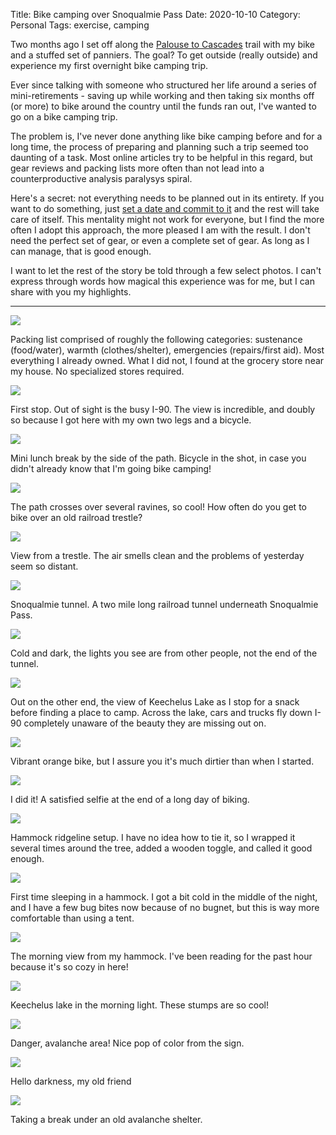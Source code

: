 Title: Bike camping over Snoqualmie Pass
Date: 2020-10-10
Category: Personal
Tags: exercise, camping

Two months ago I set off along the [Palouse to
Cascades](https://palousetocascadestrail.org/) trail with my bike and a stuffed
set of panniers. The goal? To get outside (really outside) and experience my
first overnight bike camping trip.

Ever since talking with someone who structured her life around a series of
mini-retirements - saving up while working and then taking six months off (or
more) to bike around the country until the funds ran out, I've wanted to go on
a bike camping trip.

The problem is, I've never done anything like bike camping before and for a
long time, the process of preparing and planning such a trip seemed too
daunting of a task. Most online articles try to be helpful in this regard, but
gear reviews and packing lists more often than not lead into a
counterproductive analysis paralysys spiral.

Here's a secret: not everything needs to be planned out in its entirety. If you
want to do something, just [set a date and commit to
it](https://tomsbiketrip.com/planning-a-bike-tour/) and the rest will take care
of itself. This mentality might not work for everyone, but I find the more
often I adopt this approach, the more pleased I am with the result. I don't
need the perfect set of gear, or even a complete set of gear. As long as I can
manage, that is good enough.

I want to let the rest of the story be told through a few select photos. I
can't express through words how magical this experience was for me, but I can
share with you my highlights.

---

![]({static}/images/bikecamping/packing-list.jpg)

Packing list comprised of roughly the following categories: sustenance
(food/water), warmth (clothes/shelter), emergencies (repairs/first aid). Most
everything I already owned. What I did not, I found at the grocery store near
my house. No specialized stores required.

![]({static}/images/bikecamping/table-outlook.jpg)

First stop. Out of sight is the busy I-90. The view is incredible, and doubly
so because I got here with my own two legs and a bicycle.

![]({static}/images/bikecamping/resting-on-fallen-log.jpg)

Mini lunch break by the side of the path. Bicycle in the shot, in case you
didn't already know that I'm going bike camping!

![]({static}/images/bikecamping/path-over-trestle.jpg)

The path crosses over several ravines, so cool! How often do you get to bike
over an old railroad trestle?

![]({static}/images/bikecamping/mt-defiance-probably.jpg)

View from a trestle. The air smells clean and the problems of yesterday seem so
distant.

![]({static}/images/bikecamping/snoqualmie-tunnel-bikeshot.jpg)

Snoqualmie tunnel. A two mile long railroad tunnel underneath Snoqualmie Pass.

![]({static}/images/bikecamping/snoqualmie-tunnel-depths.jpg)

Cold and dark, the lights you see are from other people, not the end of the
tunnel.

![]({static}/images/bikecamping/keechelus-lake.jpg)

Out on the other end, the view of Keechelus Lake as I stop for a snack before
finding a place to camp. Across the lake, cars and trucks fly down I-90
completely unaware of the beauty they are missing out on.

![]({static}/images/bikecamping/stopping-for-dinner.jpg)

Vibrant orange bike, but I assure you it's much dirtier than when I started.

![]({static}/images/bikecamping/end-of-day-selfie.jpg)

I did it! A satisfied selfie at the end of a long day of biking.

![]({static}/images/bikecamping/hammock-ridgeline.jpg)

Hammock ridgeline setup. I have no idea how to tie it, so I wrapped it several
times around the tree, added a wooden toggle, and called it good enough.

![]({static}/images/bikecamping/morning-sunshine.jpg)

First time sleeping in a hammock. I got a bit cold in the middle of the night,
and I have a few bug bites now because of no bugnet, but this is way more
comfortable than using a tent.

![]({static}/images/bikecamping/morning-view.jpg)

The morning view from my hammock. I've been reading for the past hour because
it's so cozy in here!

![]({static}/images/bikecamping/keechelus-lake-stumps.jpg)

Keechelus lake in the morning light. These stumps are so cool!

![]({static}/images/bikecamping/avalanche-warning-sign.jpg)

Danger, avalanche area! Nice pop of color from the sign.

![]({static}/images/bikecamping/snoqualmie-tunnel-east-entrance.jpg)

Hello darkness, my old friend

![]({static}/images/bikecamping/resting-under-avalanche-shelter.jpg)

Taking a break under an old avalanche shelter.
